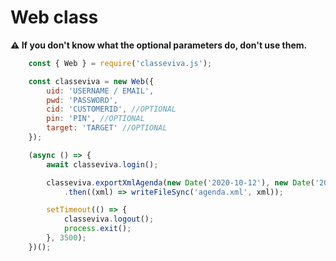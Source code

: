 # Web class

**⚠️ If you don't know what the optional parameters do, don't use them.**

```javascript
    const { Web } = require('classeviva.js');

    const classeviva = new Web({
        uid: 'USERNAME / EMAIL',
        pwd: 'PASSWORD',
        cid: 'CUSTOMERID', //OPTIONAL
        pin: 'PIN', //OPTIONAL
        target: 'TARGET' //OPTIONAL
    });

    (async () => {
        await classeviva.login();

        classeviva.exportXmlAgenda(new Date('2020-10-12'), new Date('2020-20-12'))
            .then((xml) => writeFileSync('agenda.xml', xml));

        setTimeout(() => {
            classeviva.logout();
            process.exit();
        }, 3500);
    })();
```